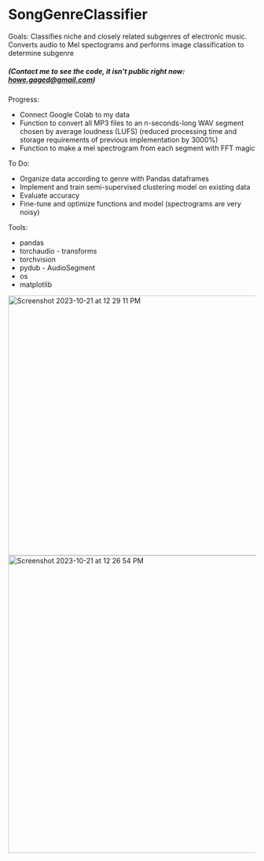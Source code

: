 # SongGenreClassifier

Goals: Classifies niche and closely related subgenres of electronic music. Converts audio to Mel spectograms and performs image classification to determine subgenre
##### (Contact me to see the code, it isn't public right now: howe.gaged@gmail.com)

Progress:
* Connect Google Colab to my data
* Function to convert all MP3 files to an n-seconds-long WAV segment chosen by average loudness (LUFS) (reduced processing time and storage requirements of previous implementation by 3000%)
* Function to make a mel spectrogram from each segment with FFT magic

To Do: 
* Organize data according to genre with Pandas dataframes
* Implement and train semi-supervised clustering model on existing data
* Evaluate accuracy
* Fine-tune and optimize functions and model (spectrograms are very noisy)

Tools:
* pandas
* torchaudio - transforms
* torchvision
* pydub - AudioSegment
* os
* matplotlib


<img width="528" alt="Screenshot 2023-10-21 at 12 29 11 PM" src="https://github.com/GageHoweTamu/SongGenreClassifier/assets/116420022/7be5abb2-7040-4ed1-94a3-8d7364ffbe85">

<img width="604" alt="Screenshot 2023-10-21 at 12 26 54 PM" src="https://github.com/GageHoweTamu/SongGenreClassifier/assets/116420022/af8333c9-0b7b-41b2-8eb8-7a5f040a1eef">
